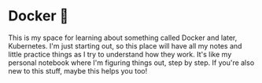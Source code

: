 # Docker 🐳
This is my space for learning about something called Docker and later, Kubernetes. I'm just starting out, so this place will have all my notes and little practice things as I try to understand how they work. It's like my personal notebook where I'm figuring things out, step by step. If you're also new to this stuff, maybe this helps you too!
